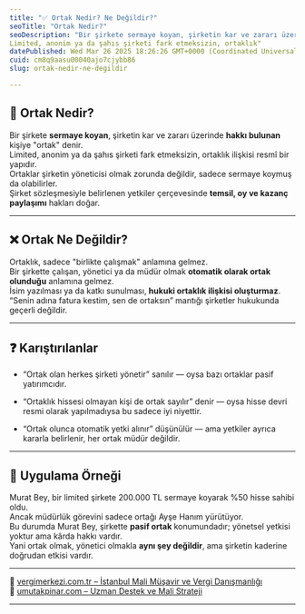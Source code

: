```yaml
---
title: "✅ Ortak Nedir? Ne Değildir?"
seoTitle: "Ortak Nedir?"
seoDescription: "Bir şirkete sermaye koyan, şirketin kar ve zararı üzerinde hakkı bulunan kişiye "ortak" denir.
Limited, anonim ya da şahıs şirketi fark etmeksizin, ortaklık"
datePublished: Wed Mar 26 2025 18:26:26 GMT+0000 (Coordinated Universal Time)
cuid: cm8q9aasu00040ajo7cjybb86
slug: ortak-nedir-ne-degildir

---
```


## 🔹 **Ortak Nedir?**

Bir şirkete **sermaye koyan**, şirketin kar ve zararı üzerinde **hakkı bulunan** kişiye "ortak" denir.  
Limited, anonim ya da şahıs şirketi fark etmeksizin, ortaklık ilişkisi resmî bir yapıdır.  
Ortaklar şirketin yöneticisi olmak zorunda değildir, sadece sermaye koymuş da olabilirler.  
Şirket sözleşmesiyle belirlenen yetkiler çerçevesinde **temsil, oy ve kazanç paylaşımı** hakları doğar.

---

## ❌ **Ortak Ne Değildir?**

Ortaklık, sadece "birlikte çalışmak" anlamına gelmez.  
Bir şirkette çalışan, yönetici ya da müdür olmak **otomatik olarak ortak olunduğu** anlamına gelmez.  
İsim yazılması ya da katkı sunulması, **hukuki ortaklık ilişkisi oluşturmaz**.  
“Senin adına fatura kestim, sen de ortaksın” mantığı şirketler hukukunda geçerli değildir.

---

## ❓ **Karıştırılanlar**

* “Ortak olan herkes şirketi yönetir” sanılır — oysa bazı ortaklar pasif yatırımcıdır.
    
* “Ortaklık hissesi olmayan kişi de ortak sayılır” denir — oysa hisse devri resmi olarak yapılmadıysa bu sadece iyi niyettir.
    
* “Ortak olunca otomatik yetki alınır” düşünülür — ama yetkiler ayrıca kararla belirlenir, her ortak müdür değildir.
    

---

## 🧠 **Uygulama Örneği**

Murat Bey, bir limited şirkete 200.000 TL sermaye koyarak %50 hisse sahibi oldu.  
Ancak müdürlük görevini sadece ortağı Ayşe Hanım yürütüyor.  
Bu durumda Murat Bey, şirkette **pasif ortak** konumundadır; yönetsel yetkisi yoktur ama kârda hakkı vardır.  
Yani ortak olmak, yönetici olmakla **aynı şey değildir**, ama şirketin kaderine doğrudan etkisi vardır.

---

🔗 [vergimerkezi.com.tr – İstanbul Mali Müşavir ve Vergi Danışmanlığı](https://vergimerkezi.com.tr)  
🔗 [umutakpinar.com – Uzman Destek ve Mali Strateji](https://umutakpinar.com)

---